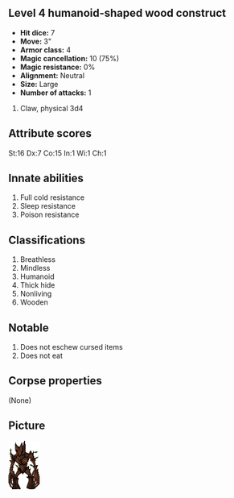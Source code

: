 ## Level 4 humanoid-shaped wood construct

- **Hit dice:** 7
- **Move:** 3"
- **Armor class:** 4
- **Magic cancellation:** 10 (75%)
- **Magic resistance:** 0%
- **Alignment:** Neutral
- **Size:** Large
- **Number of attacks:** 1
1. Claw, physical 3d4

## Attribute scores

St:16 Dx:7 Co:15 In:1 Wi:1 Ch:1

## Innate abilities

1. Full cold resistance
2. Sleep resistance
3. Poison resistance

## Classifications

1. Breathless
2. Mindless
3. Humanoid
4. Thick hide
5. Nonliving
6. Wooden

## Notable

1. Does not eschew cursed items
2. Does not eat

## Corpse properties

(None)

## Picture

![Wood golem](https://github.com/hyvanmielenpelit/GnollHackTileSet/blob/main/Monsters/wood_golem/wood_golem.png?raw=true)
